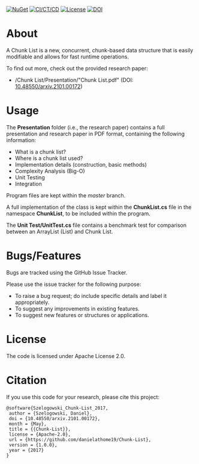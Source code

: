 [![NuGet](https://img.shields.io/nuget/v/Chunk-List.svg)](https://www.nuget.org/packages/ChunkList/)
[![CI/CT/CD](https://github.com/danielathome19/Chunk-List/actions/workflows/nuget_push.yml/badge.svg)](https://github.com/danielathome19/Chunk-List/actions/workflows/nuget_push.yml)
[![License](https://img.shields.io/github/license/danielathome19/Chunk-List.svg)](https://github.com/danielathome19/Chunk-List/blob/master/LICENSE.md)
[![DOI](https://zenodo.org/badge/DOI/10.48550/arxiv.2101.00172.svg)]([https://doi.org/10.5281/zenodo.4725317](https://doi.org/10.48550/arxiv.2101.00172))

# About
A Chunk List is a new, concurrent, chunk-based data structure that is easily modifiable and allows for fast runtime operations.

To find out more, check out the provided research paper:
  * /Chunk List/Presentation/"Chunk List.pdf" (DOI: [10.48550/arxiv.2101.00172](https://doi.org/10.48550/arxiv.2101.00172))

# Usage
The __Presentation__ folder (i.e., the research paper) contains a full presentation and research paper in PDF format, containing the following information:
  * What is a chunk list?
  * Where is a chunk list used?
  * Implementation details (construction, basic methods)
  * Complexity Analysis (Big-O)
  * Unit Testing
  * Integration

Program files are kept within the _master_ branch.

A full implementation of the class is kept within the __ChunkList.cs__ file in the namespace __ChunkList__, to be included within the program.

The __Unit Test/UnitTest.cs__ file contains a benchmark test for comparison between an ArrayList (List<T>) and Chunk List.

# Bugs/Features
Bugs are tracked using the GitHub Issue Tracker.

Please use the issue tracker for the following purpose:
  * To raise a bug request; do include specific details and label it appropriately.
  * To suggest any improvements in existing features.
  * To suggest new features or structures or applications.

# License
The code is licensed under Apache License 2.0.

# Citation
If you use this code for your research, please cite this project:
```
@software{Szelogowski_Chunk-List_2017,
 author = {Szelogowski, Daniel},
 doi = {10.48550/arxiv.2101.00172},
 month = {May},
 title = {{Chunk-List}},
 license = {Apache-2.0},
 url = {https://github.com/danielathome19/Chunk-List},
 version = {1.0.0},
 year = {2017}
}
```

